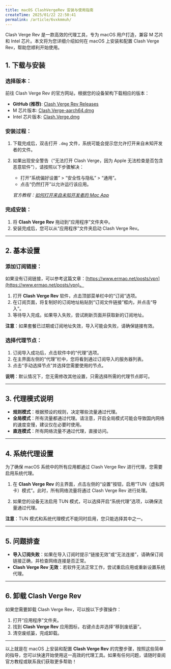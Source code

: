 ```yaml
---
title: macOS ClashVergeRev 安装与使用指南
createTime: 2025/01/22 22:50:41
permalink: /article/6vxkmmuh/
---
```

Clash Verge Rev 是一款高效的代理工具，专为 macOS 用户打造，兼容 M 芯片和 Intel 芯片。本文将为您详细介绍如何在 macOS 上安装和配置 Clash Verge Rev，帮助您顺利开始使用。

<!-- more -->

## 1. 下载与安装

### 选择版本：
前往 Clash Verge Rev 的官方网站，根据您的设备架构下载相应的版本：

- **GitHub (推荐)**: [Clash Verge Rev Releases](https://github.com/Clash-Verge-rev/clash-verge-rev/releases)
- M 芯片版本: [Clash.Verge-aarch64.dmg](https://down.shudongapi.monster/client-download/Clash.Verge-aarch64.dmg)
- Intel 芯片版本: [Clash.Verge.dmg](https://down.shudongapi.monster/client-download/Clash.Verge.dmg)

### 安装过程：
1. 下载完成后，双击打开 `.dmg` 文件，系统可能会提示您允许打开来自未知开发者的文件。
2. 如果出现安全警告（“无法打开 Clash Verge，因为 Apple 无法检查是否包含恶意软件”），请按照以下步骤解决：
   - 打开“系统偏好设置” > “安全性与隐私” > “通用”。
   - 点击“仍然打开”以允许运行该应用。

   *官方教程：[如何打开来自未知开发者的 Mac App](https://support.apple.com/zh-cn/guide/mac-help/mh40616/15.0/mac/15.0)*

### 完成安装：
1. 将 **Clash Verge Rev** 拖动到“应用程序”文件夹中。
2. 安装完成后，您可以从“应用程序”文件夹启动 Clash Verge Rev。

---

## 2. 基本设置

### 添加订阅链接：
如果没有订阅链接，可以参考这篇文章：[https://www.ermao.net/posts/vpn](https://www.ermao.net/posts/vpn)。

1. 打开 **Clash Verge Rev** 软件，点击顶部菜单栏中的“订阅”选项。
2. 在订阅页面，将复制好的订阅地址粘贴到“订阅文件链接”框内，并点击“导入”。
3. 等待导入完成。如果导入失败，尝试刷新页面并获取新的订阅地址。

**注意**：如果套餐已过期或订阅地址失效，导入可能会失败，请确保链接有效。

### 选择代理节点：
1. 订阅导入成功后，点击软件中的“代理”选项。
2. 在主界面左侧的“代理”栏中，您将看到通过订阅导入的服务器列表。
3. 点击“手动选择节点”并选择您需要使用的节点。

**说明**：默认情况下，您无需修改其他设置，只需选择所需的代理节点即可。

---

## 3. 代理模式说明

- **规则模式**：根据预设的规则，决定哪些流量通过代理。
- **全局模式**：所有流量都通过代理。请注意，开启全局模式可能会导致国内网络的速度变慢，建议仅在必要时使用。
- **直连模式**：所有网络流量不通过代理，直接访问。

---

## 4. 系统代理设置

为了确保 macOS 系统中的所有应用都通过 Clash Verge Rev 进行代理，您需要启用系统代理。

1. 在 **Clash Verge Rev** 的主界面，点击左侧的“设置”按钮，启用“TUN（虚拟网卡）模式”。此时，所有网络流量将通过 Clash Verge Rev 进行处理。
   
2. 如果您的设备无法启用 TUN 模式，可以选择开启“系统代理”选项，以确保流量通过代理。

**注意**：TUN 模式和系统代理模式不能同时启用，您只能选择其中之一。

---

## 5. 问题排查

- **导入订阅失败**：如果在导入订阅时提示“链接无效”或“无法连接”，请确保订阅链接正确，并检查网络连接是否正常。
- **Clash Verge Rev 无效**：若软件无法正常工作，尝试重启应用或重新设置系统代理。

---

## 6. 卸载 Clash Verge Rev

如果您需要卸载 Clash Verge Rev，可以按以下步骤操作：

1. 打开“应用程序”文件夹。
2. 找到 **Clash Verge Rev** 应用图标，右键点击并选择“移到废纸篓”。
3. 清空废纸篓，完成卸载。

---

以上就是在 macOS 上安装和配置 **Clash Verge Rev** 的完整步骤，按照这些简单的指导，您可以快速开始使用这一高效的代理工具。如果有任何问题，请随时查阅官方教程或联系我们获取更多帮助！
